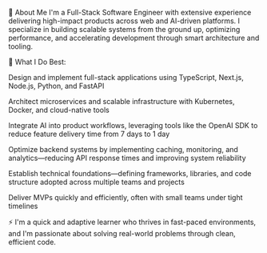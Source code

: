 👋 About Me
I'm a Full-Stack Software Engineer with extensive experience delivering high-impact products across web and AI-driven platforms. I specialize in building scalable systems from the ground up, optimizing performance, and accelerating development through smart architecture and tooling.

🔧 What I Do Best:

Design and implement full-stack applications using TypeScript, Next.js, Node.js, Python, and FastAPI

Architect microservices and scalable infrastructure with Kubernetes, Docker, and cloud-native tools

Integrate AI into product workflows, leveraging tools like the OpenAI SDK to reduce feature delivery time from 7 days to 1 day

Optimize backend systems by implementing caching, monitoring, and analytics—reducing API response times and improving system reliability

Establish technical foundations—defining frameworks, libraries, and code structure adopted across multiple teams and projects

Deliver MVPs quickly and efficiently, often with small teams under tight timelines

⚡ I'm a quick and adaptive learner who thrives in fast-paced environments, and I'm passionate about solving real-world problems through clean, efficient code.




